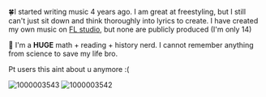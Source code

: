 🍀I started writing music 4 years ago. I am great at freestyling, but I still can't just sit down and think thoroughly into lyrics to create. I have created my own music on [FL studio](https://www.image-line.com/fl-studio-download), but none are publicly produced (I'm only 14)

📜 I'm a **HUGE** math + reading + history nerd. I cannot remember anything from science to save my life bro.

Pt users this aint about u anymore :(

![1000003543](https://github.com/user-attachments/assets/acd42a0e-e577-4157-8b70-3419ac7b0290)
![1000003542](https://github.com/user-attachments/assets/2da02493-ad79-4bca-81bf-e40cb047603e)

